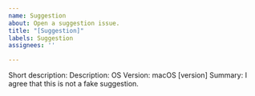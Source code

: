 ```yaml
---
name: Suggestion
about: Open a suggestion issue.
title: "[Suggestion]"
labels: Suggestion
assignees: ''

---
```


Short description: 
Description: 
OS Version: macOS [version] 
Summary: 
I agree that this is not a fake suggestion.
